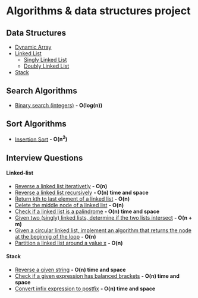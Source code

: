 # Algorithms & data structures project

## Data Structures
- [Dynamic Array](./src/main/c/algorithms/datastructures/dynamic-array/dynamic-array.c)	 
- [Linked List](./src/main/c/algorithms/datastructures/linked-list)
	- [Singly Linked List](./src/main/c/algorithms/datastructures/linked-list/linked-list.c)
	- [Doubly Linked List](./src/main/c/algorithms/datastructures/linked-list/doubly-linked-list.c)
- [Stack](./src/main/c/algorithms/datastructures/stack/stack.c)

## Search Algorithms
- [Binary search (integers)](./src/main/c/algorithms/search/binary-search.c) **- O(log(n))**

## Sort Algorithms
- [Insertion Sort](./src/main/c/algorithms/sort/insertion-sort.c) **- O(n<sup>2</sup>)**

## Interview Questions
#### Linked-list
- [Reverse a linked list iterativetly](./src/main/c/algorithms/interview-questions/linked-list/reverse-linked-list-iterative-method.c) **- O(n)**
- [Reverse a linked list recursively](./src/main/c/algorithms/interview-questions/linked-list/reverse-linked-list-recursive-method.c) **- O(n) time and space**
- [Return kth to last element of a linked list](./src/main/c/algorithms/interview-questions/linked-list/kth-to-last.c) **- O(n)**
- [Delete the middle node of a linked list](./src/main/c/algorithms/interview-questions/linked-list/delete-middle-node.c) **- O(n)** 
- [Check if a linked list is a palindrome](./src/main/c/algorithms/interview-questions/linked-list/is-palindrome.c) **- O(n) time and space**
- [Given two (singly) linked lists, determine if the two lists intersect](./src/main/c/algorithms/interview-questions/linked-list/intersect.c) **- O(n + m)**
- [Given a circular linked list, implement an algorithm that returns the node at the beginnig of the loop](./src/main/c/algorithms/interview-questions/linked-list/loop-detection.c) **- O(n)**
- [Partition a linked list around a value x](./src/main/c/algorithms/interview-questions/linked-list/partition.c) **- O(n)**

#### Stack
- [Reverse a given string](./src/main/c/algorithms/interview-questions/stack/reverse-string.c)  **- O(n) time and space**
- [Check if a given expression has balanced brackets](./src/main/c/algorithms/interview-questions/stack/has-balanced-brackets.c)  **- O(n) time and space**
- [Convert infix expression to postfix](./src/main/c/algorithms/interview-questions/stack/infix-to-postfix.c)  **- O(n) time and space**